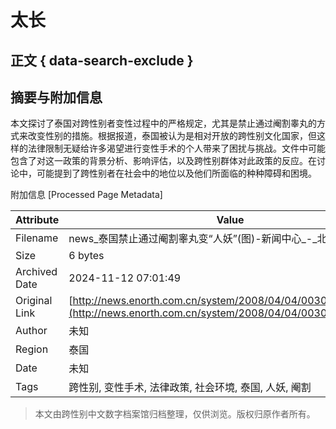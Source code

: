 # 太长

## 正文 { data-search-exclude }


## 摘要与附加信息

<!-- tcd_abstract -->
本文探讨了泰国对跨性别者变性过程中的严格规定，尤其是禁止通过阉割睾丸的方式来改变性别的措施。根据报道，泰国被认为是相对开放的跨性别文化国家，但这样的法律限制无疑给许多渴望进行变性手术的个人带来了困扰与挑战。文件中可能包含了对这一政策的背景分析、影响评估，以及跨性别群体对此政策的反应。在讨论中，可能提到了跨性别者在社会中的地位以及他们所面临的种种障碍和困境。
<!-- tcd_abstract_end -->

附加信息 [Processed Page Metadata]

| Attribute       | Value                                  |
|-----------------|----------------------------------------|
| Filename        | news_泰国禁止通过阉割睾丸变“人妖”(图)-新闻中心_-_北方网.md                             |
| Size            | 6 bytes                           |
| Archived Date   | 2024-11-12 07:01:49                             |
| Original Link   | [http://news.enorth.com.cn/system/2008/04/04/003085859.shtml](http://news.enorth.com.cn/system/2008/04/04/003085859.shtml)                       |
| Author          | 未知                               |
| Region          | 泰国                               |
| Date            | 未知                                 |
| Tags            | 跨性别, 变性手术, 法律政策, 社会环境, 泰国, 人妖, 阉割                                 |
>
> 本文由跨性别中文数字档案馆归档整理，仅供浏览。版权归原作者所有。
>